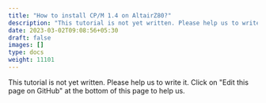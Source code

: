 ```yaml
---
title: "How to install CP/M 1.4 on AltairZ80?"
description: "This tutorial is not yet written. Please help us to write it. Click on 'Edit this page on GitHub' at the bottom of this page to help us."
date: 2023-03-02T09:08:56+05:30
draft: false
images: []
type: docs
weight: 11101
---
```


This tutorial is not yet written. Please help us to write it. Click on "Edit this page on GitHub" at the bottom of this page to help us.